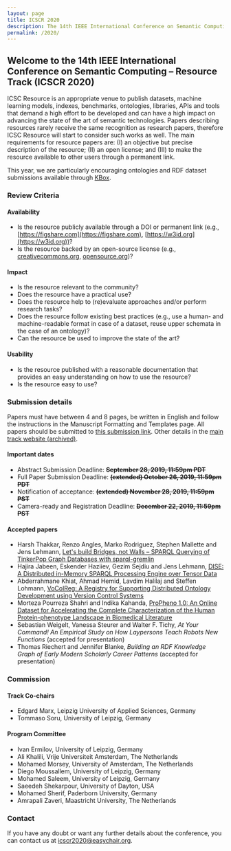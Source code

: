 ```yaml
---
layout: page
title: ICSCR 2020
description: The 14th IEEE International Conference on Semantic Computing – Resource Track 2020
permalink: /2020/
---
```


## Welcome to the 14th IEEE International Conference on Semantic Computing – Resource Track (ICSCR 2020)

ICSC Resource is an appropriate venue to publish datasets, machine learning models, indexes, benchmarks, ontologies, libraries, APIs and tools that demand a high effort to be developed and can have a high impact on advancing the state of the art of semantic technologies.
Papers describing resources rarely receive the same recognition as research papers, therefore ICSC Resource will start to consider such works as well. The main requirements for resource papers are: (I) an objective but precise description of the resource; (II) an open license; and (III) to make the resource available to other users through a permanent link.

This year, we are particularly encouraging ontologies and RDF dataset submissions available through [KBox](https://github.com/AKSW/KBox).

### Review Criteria

#### Availability
* Is the resource publicly available through a DOI or permanent link (e.g., [https://figshare.com](https://figshare.com), [https://w3id.org](https://w3id.org))?
* Is the resource backed by an open-source license (e.g., [creativecommons.org](https://creativecommons.org), [opensource.org](https://opensource.org))?

#### Impact
* Is the resource relevant to the community?
* Does the resource have a practical use?
* Does the resource help to (re)evaluate approaches and/or perform research tasks?
* Does the resource follow existing best practices (e.g., use a human- and machine-readable format in case of a dataset, reuse upper schemata in the case of an ontology)?
* Can the resource be used to improve the state of the art?
 
#### Usability
* Is the resource published with a reasonable documentation that provides an easy understanding on how to use the resource?
* Is the resource easy to use?

### Submission details
Papers must have between 4 and 8 pages, be written in English and follow the instructions in the Manuscript Formatting and Templates page. All papers should be submitted to [this submission link](https://easychair.org/conferences/?conf=icscresource2020). Other details in the [main track website (archived)](https://semanticcomputing.wixsite.com/website-5).

#### Important dates
* Abstract Submission Deadline: ~~**September 28, 2019, 11:59pm PDT**~~
* Full Paper Submission Deadline: ~~**(extended) October 26, 2019, 11:59pm PDT**~~
* Notification of acceptance: ~~**(extended) November 28, 2019, 11:59pm PST**~~
* Camera-ready and Registration Deadline: ~~**December 22, 2019, 11:59pm PST**~~

#### Accepted papers
* Harsh Thakkar, Renzo Angles, Marko Rodriguez, Stephen Mallette and Jens Lehmann, [Let's build Bridges, not Walls – SPARQL Querying of TinkerPop Graph Databases with sparql-gremlin](https://ieeexplore.ieee.org/document/9031506)
* Hajira Jabeen, Eskender Haziiev, Gezim Sejdiu and Jens Lehmann, [DISE: A Distributed in-Memory SPARQL Processing Engine over Tensor Data](https://ieeexplore.ieee.org/document/9031466)
* Abderrahmane Khiat, Ahmad Hemid, Lavdim Halilaj and Steffen Lohmann, [VoColReg: A Registry for Supporting Distributed Ontology Development using Version Control Systems](https://ieeexplore.ieee.org/document/9031491/)
* Morteza Pourreza Shahri and Indika Kahanda, [ProPheno 1.0: An Online Dataset for Accelerating the Complete Characterization of the Human Protein-phenotype Landscape in Biomedical Literature](https://ieeexplore.ieee.org/document/9031462)
* Sebastian Weigelt, Vanessa Steurer and Walter F. Tichy, _At Your Command! An Empirical Study on How Laypersons Teach Robots New Functions_ (accepted for presentation)
* Thomas Riechert and Jennifer Blanke, _Building an RDF Knowledge Graph of Early Modern Scholarly Career Patterns_ (accepted for presentation)

### Commission
#### Track Co-chairs
* Edgard Marx, Leipzig University of Applied Sciences, Germany
* Tommaso Soru, University of Leipzig, Germany

#### Program Committee
* Ivan Ermilov, University of Leipzig, Germany
* Ali Khalili, Vrije Universiteit Amsterdam, The Netherlands
* Mohamed Morsey, University of Amsterdam, The Netherlands
* Diego Moussallem, University of Leipzig, Germany
* Mohamed Saleem, University of Leipzig, Germany
* Saeedeh Shekarpour, University of Dayton, USA
* Mohamed Sherif, Paderborn University, Germany
* Amrapali Zaveri, Maastricht University, The Netherlands

### Contact
If you have any doubt or want any further details about the conference, you can contact us at [icscr2020@easychair.org](mailto:icscr2020@easychair.org).
